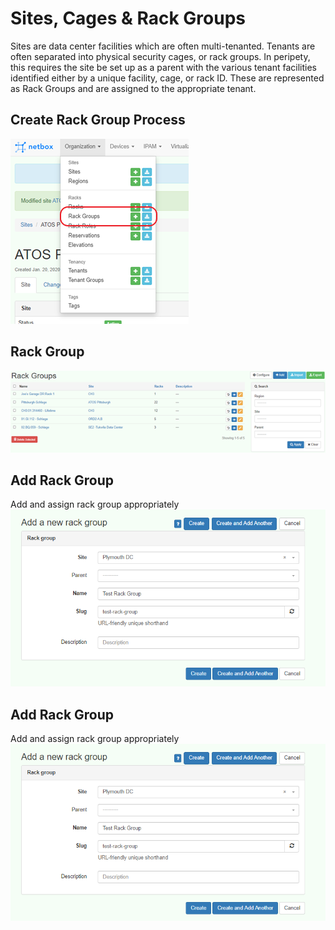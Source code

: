 # Sites, Cages & Rack Groups

Sites are data center facilities which are often multi-tenanted.  Tenants are often separated into physical security cages, or rack groups. In peripety, this requires the site be set up as a parent with the various tenant facilities identified either by a unique facility, cage, or rack ID. These are represented as Rack Groups and are assigned to the appropriate tenant.

## Create Rack Group Process
![Create Rack Group](../img/crrkgp.png "Create Rack Group")

## Rack Group
![View Rack Group](../img/rg.png "View Rack Group")

## Add Rack Group 
Add and assign rack group appropriately
![Add Rack Group](../img/crg.png "Add Rack Group")

## Add Rack Group 
Add and assign rack group appropriately
![Add Rack Group](../img/crg.png "Add Rack Group")
